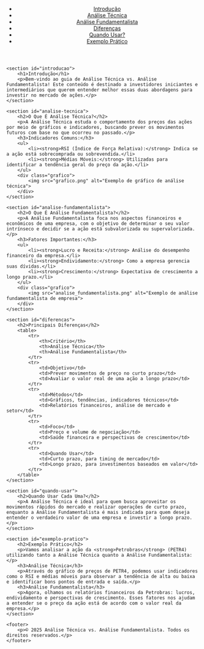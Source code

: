 <!DOCTYPE html>
<html lang="pt-br">
<head>
    <meta charset="UTF-8">
    <meta name="viewport" content="width=device-width, initial-scale=1.0">
    <meta name="description" content="Análise Técnica vs. Análise Fundamentalista para Investidores Iniciantes e Intermediários">
    <title>Análise Técnica vs. Análise Fundamentalista</title>
    <link rel="stylesheet" href="styles.css">
</head>
<body>
    <header>
        <nav>
            <ul>
                <li><a href="#introducao">Introdução</a></li>
                <li><a href="#analise-tecnica">Análise Técnica</a></li>
                <li><a href="#analise-fundamentalista">Análise Fundamentalista</a></li>
                <li><a href="#diferencas">Diferenças</a></li>
                <li><a href="#quando-usar">Quando Usar?</a></li>
                <li><a href="#exemplo-pratico">Exemplo Prático</a></li>
            </ul>
        </nav>
    </header>

    <section id="introducao">
        <h1>Introdução</h1>
        <p>Bem-vindo ao guia de Análise Técnica vs. Análise Fundamentalista! Este conteúdo é destinado a investidores iniciantes e intermediários que querem entender melhor essas duas abordagens para investir no mercado de ações.</p>
    </section>

    <section id="analise-tecnica">
        <h2>O Que É Análise Técnica?</h2>
        <p>A Análise Técnica estuda o comportamento dos preços das ações por meio de gráficos e indicadores, buscando prever os movimentos futuros com base no que ocorreu no passado.</p>
        <h3>Indicadores Comuns:</h3>
        <ul>
            <li><strong>RSI (Índice de Força Relativa):</strong> Indica se a ação está sobrecomprada ou sobrevendida.</li>
            <li><strong>Médias Móveis:</strong> Utilizadas para identificar a tendência geral do preço da ação.</li>
        </ul>
        <div class="grafico">
            <img src="grafico.png" alt="Exemplo de gráfico de análise técnica">
        </div>
    </section>

    <section id="analise-fundamentalista">
        <h2>O Que É Análise Fundamentalista?</h2>
        <p>A Análise Fundamentalista foca nos aspectos financeiros e econômicos de uma empresa, com o objetivo de determinar o seu valor intrínseco e decidir se a ação está subvalorizada ou supervalorizada.</p>
        <h3>Fatores Importantes:</h3>
        <ul>
            <li><strong>Lucro e Receita:</strong> Análise do desempenho financeiro da empresa.</li>
            <li><strong>Endividamento:</strong> Como a empresa gerencia suas dívidas.</li>
            <li><strong>Crescimento:</strong> Expectativa de crescimento a longo prazo.</li>
        </ul>
        <div class="grafico">
            <img src="analise_fundamentalista.png" alt="Exemplo de análise fundamentalista de empresa">
        </div>
    </section>

    <section id="diferencas">
        <h2>Principais Diferenças</h2>
        <table>
            <tr>
                <th>Critério</th>
                <th>Análise Técnica</th>
                <th>Análise Fundamentalista</th>
            </tr>
            <tr>
                <td>Objetivo</td>
                <td>Prever movimentos de preço no curto prazo</td>
                <td>Avaliar o valor real de uma ação a longo prazo</td>
            </tr>
            <tr>
                <td>Métodos</td>
                <td>Gráficos, tendências, indicadores técnicos</td>
                <td>Relatórios financeiros, análise de mercado e setor</td>
            </tr>
            <tr>
                <td>Foco</td>
                <td>Preço e volume de negociação</td>
                <td>Saúde financeira e perspectivas de crescimento</td>
            </tr>
            <tr>
                <td>Quando Usar</td>
                <td>Curto prazo, para timing de mercado</td>
                <td>Longo prazo, para investimentos baseados em valor</td>
            </tr>
        </table>
    </section>

    <section id="quando-usar">
        <h2>Quando Usar Cada Uma?</h2>
        <p>A Análise Técnica é ideal para quem busca aproveitar os movimentos rápidos do mercado e realizar operações de curto prazo, enquanto a Análise Fundamentalista é mais indicada para quem deseja entender o verdadeiro valor de uma empresa e investir a longo prazo.</p>
    </section>

    <section id="exemplo-pratico">
        <h2>Exemplo Prático</h2>
        <p>Vamos analisar a ação da <strong>Petrobras</strong> (PETR4) utilizando tanto a Análise Técnica quanto a Análise Fundamentalista:</p>
        <h3>Análise Técnica</h3>
        <p>Através do gráfico de preços de PETR4, podemos usar indicadores como o RSI e médias móveis para observar a tendência de alta ou baixa e identificar bons pontos de entrada e saída.</p>
        <h3>Análise Fundamentalista</h3>
        <p>Agora, olhamos os relatórios financeiros da Petrobras: lucros, endividamento e perspectivas de crescimento. Esses fatores nos ajudam a entender se o preço da ação está de acordo com o valor real da empresa.</p>
    </section>

    <footer>
        <p>© 2025 Análise Técnica vs. Análise Fundamentalista. Todos os direitos reservados.</p>
    </footer>
</body>
</html>
